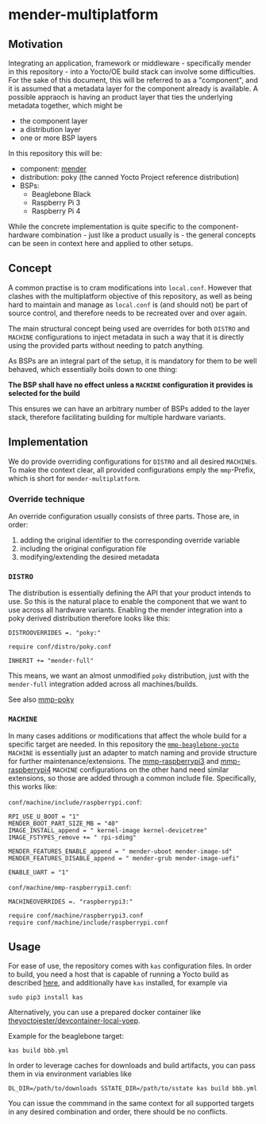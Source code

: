 # mender-multiplatform

## Motivation

Integrating an application, framework or middleware - specifically mender in this repository - into a Yocto/OE build stack can involve some difficulties. For the sake of this document, this will be referred to as a "component", and it is assumed that a metadata layer for the component already is available. A possible appraoch is having an product layer that ties the underlying metadata together, which might be

  - the component layer
  - a distribution layer
  - one or more BSP layers

In this repository this will be:

  - component: [mender](https://github.com/mendersoftware/meta-mender)
  - distribution: poky (the canned Yocto Project reference distribution)
  - BSPs:
    * Beaglebone Black
	* Raspberry Pi 3
	* Raspberry Pi 4

While the concrete implementation is quite specific to the component-hardware combination - just like a product usually is - the general concepts can be seen in context here and applied to other setups.

## Concept

A common practise is to cram modifications into `local.conf`. However that clashes with the multiplatform objective of this repository, as well as being hard to maintain and manage as `local.conf` is (and should not) be part of source control, and therefore needs to be recreated over and over again.

The main structural concept being used are overrides for both `DISTRO` and `MACHINE` configurations to inject metadata in such a way that it is directly using the provided parts without needing to patch anything.

As BSPs are an integral part of the setup, it is mandatory for them to be well behaved, which essentially boils down to one thing:

**The BSP shall have no effect unless a `MACHINE` configuration it provides is selected for the build**

This ensures we can have an arbitrary number of BSPs added to the layer stack, therefore facilitating building for multiple hardware variants.

## Implementation

We do provide overriding configurations for `DISTRO` and all desired `MACHINE`s. To make the context clear, all provided configurations emply the `mmp`-Prefix, which is short for `mender-multiplatform`.

### Override technique

An override configuration usually consists of three parts. Those are, in order:

1. adding the original identifier to the corresponding override variable
2. including the original configuration file
3. modifying/extending the desired metadata

### `DISTRO`

The distribution is essentially defining the API that your product intends to use. So this is the natural place to enable the component that we want to use across all hardware variants. Enabling the mender integration into a poky derived distribution therefore looks like this:

	DISTROOVERRIDES =. "poky:"

	require conf/distro/poky.conf

	INHERIT += "mender-full"

This means, we want an almost unmodified `poky` distribution, just with the `mender-full` integration added across all machines/builds.

See also [mmp-poky](conf/distro/mmp-poky.conf)

### `MACHINE`

In many cases additions or modifications that affect the whole build for a specific target are needed. In this repository the [`mmp-beaglebone-yocto`](conf/machine/mmp-beaglebone-yocto.conf) `MACHINE` is essentially just an adapter to match naming and provide structure for further maintenance/extensions. The [mmp-raspberrypi3](conf/machine/mmp-raspberrypi3.conf) and [mmp-raspberrypi4](conf/machine/mmp-raspberrypi4.conf) `MACHINE` configurations on the other hand need similar extensions, so those are added through a common include file. Specifically, this works like:

`conf/machine/include/raspberrypi.conf`:

	RPI_USE_U_BOOT = "1"
	MENDER_BOOT_PART_SIZE_MB = "40"
	IMAGE_INSTALL_append = " kernel-image kernel-devicetree"
	IMAGE_FSTYPES_remove += " rpi-sdimg"

	MENDER_FEATURES_ENABLE_append = " mender-uboot mender-image-sd"
	MENDER_FEATURES_DISABLE_append = " mender-grub mender-image-uefi"

	ENABLE_UART = "1"

`conf/machine/mmp-raspberrypi3.conf`:

	MACHINEOVERRIDES =. "raspberrypi3:"

	require conf/machine/raspberrypi3.conf
	require conf/machine/include/raspberrypi.conf

## Usage

For ease of use, the repository comes with `kas` configuration files. In order to build, you need a host that is capable of running a Yocto build as described [here](https://docs.yoctoproject.org/brief-yoctoprojectqs/index.html), and additionally have `kas` installed, for example via

	sudo pip3 install kas

Alternatively, you can use a prepared docker container like [theyoctojester/devcontainer-local-yoep](https://hub.docker.com/r/theyoctojester/devcontainer-local-yoep).

Example for the beaglebone target:

	kas build bbb.yml

In order to leverage caches for downloads and build artifacts, you can pass them in via environment variables like

	DL_DIR=/path/to/downloads SSTATE_DIR=/path/to/sstate kas build bbb.yml

You can issue the commmand in the same context for all supported targets in any desired combination and order, there should be no conflicts.